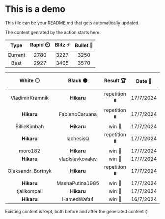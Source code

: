 # This is a demo

This file can be your README.md that gets automatically updated.

The content genrated by the action starts here:

<!--START_SECTION:chessStats-->
<!-- Automatically generated with https://github.com/Balastrong/chess-stats-action -->

| Type | Rapid ⏲️ | Blitz ⚡ | Bullet 🔫 |
|:---:|:---:|:---:|:---:|
| Current | 2780 | 3227 | 3250 |
| Best | 2927 | 3405 | 3570 |

| White ⚪ | Black ⚫ | Result 🏆 | Date 📅 | Position 🗺️ | Type 🕕 |
|:---:|:---:|:---:|:---:|:---:|:---:|
| VladimirKramnik | **Hikaru** | repetition ⏸️ | 17/7/2024 | <a href="http://www.ee.unb.ca/cgi-bin/tervo/fen.pl?select=8/1kp1R3/npp1prr1/p6p/P1P5/1P2RP2/6PB/5K2 w - -">Link</a> | Rapid |
| **Hikaru** | FabianoCaruana | repetition ⏸️ | 17/7/2024 | <a href="http://www.ee.unb.ca/cgi-bin/tervo/fen.pl?select=r1b1kb1r/ppp2ppp/3q4/8/P2Q4/8/1PP2PPP/RNB2RK1 w kq -">Link</a> | Rapid |
| BillieKimbah | **Hikaru** | win 🥇 | 17/7/2024 | <a href="http://www.ee.unb.ca/cgi-bin/tervo/fen.pl?select=7R/kp6/6p1/P4p2/8/3PP2p/r6r/4R1K1 w - -">Link</a> | Rapid |
| **Hikaru** | lachesisQ | repetition ⏸️ | 17/7/2024 | <a href="http://www.ee.unb.ca/cgi-bin/tervo/fen.pl?select=8/4k1p1/7p/q2p1Q2/5P2/8/6PK/8 w - -">Link</a> | Rapid |
| moro182 | **Hikaru** | win 🥇 | 17/7/2024 | <a href="http://www.ee.unb.ca/cgi-bin/tervo/fen.pl?select=6k1/3n2p1/r2r3p/pp2pQ2/2b1P3/P3B1P1/6BP/3qR1K1 w - -">Link</a> | Rapid |
| **Hikaru** | vladislavkovalev | win 🥇 | 17/7/2024 | <a href="http://www.ee.unb.ca/cgi-bin/tervo/fen.pl?select=7k/1R4R1/7p/8/4n1P1/1p2P3/1r3P2/6K1 w - -">Link</a> | Rapid |
| Oleksandr_Bortnyk | **Hikaru** | repetition ⏸️ | 17/7/2024 | <a href="http://www.ee.unb.ca/cgi-bin/tervo/fen.pl?select=7q/4rpk1/5b1p/p2B1PpQ/2P5/7R/P4PKP/8 w - -">Link</a> | Rapid |
| **Hikaru** | MashaPutina1985 | win 🥇 | 17/7/2024 | <a href="http://www.ee.unb.ca/cgi-bin/tervo/fen.pl?select=7R/3r1kP1/5B2/3b2P1/5K2/8/8/8 b - -">Link</a> | Rapid |
| tjallkompall | **Hikaru** | win 🥇 | 17/7/2024 | <a href="http://www.ee.unb.ca/cgi-bin/tervo/fen.pl?select=3r1k1r/1p2bpp1/p4n1p/P2pBN2/4q3/3Q3P/1P3PP1/2R3K1 w - -">Link</a> | Rapid |
| **Hikaru** | HamedWafa4 | win 🥇 | 16/7/2024 | <a href="http://www.ee.unb.ca/cgi-bin/tervo/fen.pl?select=1r1rk3/p1Rq1p1p/1p2pQp1/3bB3/8/P3PP2/5P1P/4K1R1 b - -">Link</a> | Blitz |

<!--END_SECTION:chessStats-->

Existing content is kept, both before and after the generated content :)
